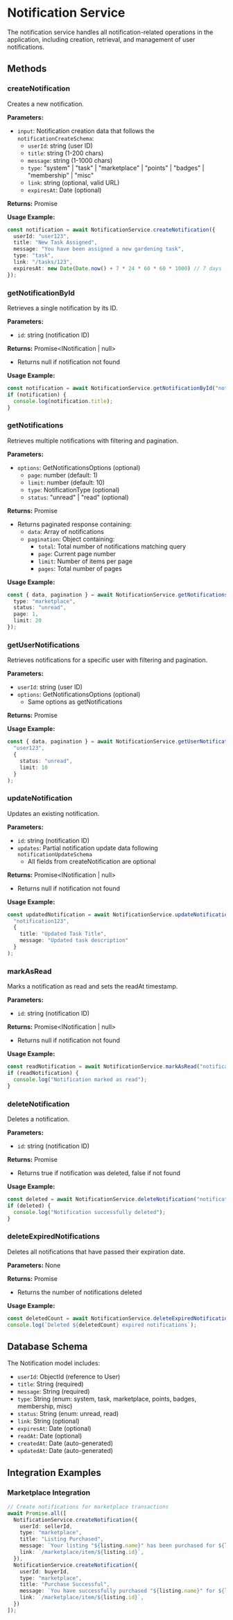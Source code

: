 # Notification Service

The notification service handles all notification-related operations in the application, including creation, retrieval, and management of user notifications.

## Methods

### createNotification

Creates a new notification.

**Parameters:**

- `input`: Notification creation data that follows the `notificationCreateSchema`:
  - `userId`: string (user ID)
  - `title`: string (1-200 chars)
  - `message`: string (1-1000 chars)
  - `type`: "system" | "task" | "marketplace" | "points" | "badges" | "membership" | "misc"
  - `link`: string (optional, valid URL)
  - `expiresAt`: Date (optional)

**Returns:** Promise<INotification>

**Usage Example:**
```typescript
const notification = await NotificationService.createNotification({
  userId: "user123",
  title: "New Task Assigned",
  message: "You have been assigned a new gardening task",
  type: "task",
  link: "/tasks/123",
  expiresAt: new Date(Date.now() + 7 * 24 * 60 * 60 * 1000) // 7 days from now
});
```

### getNotificationById

Retrieves a single notification by its ID.

**Parameters:**

- `id`: string (notification ID)

**Returns:** Promise<INotification | null>

- Returns null if notification not found

**Usage Example:**
```typescript
const notification = await NotificationService.getNotificationById("notification123");
if (notification) {
  console.log(notification.title);
}
```

### getNotifications

Retrieves multiple notifications with filtering and pagination.

**Parameters:**

- `options`: GetNotificationsOptions (optional)
  - `page`: number (default: 1)
  - `limit`: number (default: 10)
  - `type`: NotificationType (optional)
  - `status`: "unread" | "read" (optional)

**Returns:** Promise<PaginatedNotifications>

- Returns paginated response containing:
  - `data`: Array of notifications
  - `pagination`: Object containing:
    - `total`: Total number of notifications matching query
    - `page`: Current page number
    - `limit`: Number of items per page
    - `pages`: Total number of pages

**Usage Example:**
```typescript
const { data, pagination } = await NotificationService.getNotifications({
  type: "marketplace",
  status: "unread",
  page: 1,
  limit: 20
});
```

### getUserNotifications

Retrieves notifications for a specific user with filtering and pagination.

**Parameters:**

- `userId`: string (user ID)
- `options`: GetNotificationsOptions (optional)
  - Same options as getNotifications

**Returns:** Promise<PaginatedNotifications>

**Usage Example:**
```typescript
const { data, pagination } = await NotificationService.getUserNotifications(
  "user123",
  {
    status: "unread",
    limit: 10
  }
);
```

### updateNotification

Updates an existing notification.

**Parameters:**

- `id`: string (notification ID)
- `updates`: Partial notification update data following `notificationUpdateSchema`
  - All fields from createNotification are optional

**Returns:** Promise<INotification | null>

- Returns null if notification not found

**Usage Example:**
```typescript
const updatedNotification = await NotificationService.updateNotification(
  "notification123",
  {
    title: "Updated Task Title",
    message: "Updated task description"
  }
);
```

### markAsRead

Marks a notification as read and sets the readAt timestamp.

**Parameters:**

- `id`: string (notification ID)

**Returns:** Promise<INotification | null>

- Returns null if notification not found

**Usage Example:**
```typescript
const readNotification = await NotificationService.markAsRead("notification123");
if (readNotification) {
  console.log("Notification marked as read");
}
```

### deleteNotification

Deletes a notification.

**Parameters:**

- `id`: string (notification ID)

**Returns:** Promise<boolean>

- Returns true if notification was deleted, false if not found

**Usage Example:**
```typescript
const deleted = await NotificationService.deleteNotification("notification123");
if (deleted) {
  console.log("Notification successfully deleted");
}
```

### deleteExpiredNotifications

Deletes all notifications that have passed their expiration date.

**Parameters:** None

**Returns:** Promise<number>

- Returns the number of notifications deleted

**Usage Example:**
```typescript
const deletedCount = await NotificationService.deleteExpiredNotifications();
console.log(`Deleted ${deletedCount} expired notifications`);
```

## Database Schema

The Notification model includes:
- `userId`: ObjectId (reference to User)
- `title`: String (required)
- `message`: String (required)
- `type`: String (enum: system, task, marketplace, points, badges, membership, misc)
- `status`: String (enum: unread, read)
- `link`: String (optional)
- `expiresAt`: Date (optional)
- `readAt`: Date (optional)
- `createdAt`: Date (auto-generated)
- `updatedAt`: Date (auto-generated)

## Integration Examples

### Marketplace Integration
```typescript
// Create notifications for marketplace transactions
await Promise.all([
  NotificationService.createNotification({
    userId: sellerId,
    type: "marketplace",
    title: "Listing Purchased",
    message: `Your listing "${listing.name}" has been purchased for ${listing.price} points.`,
    link: `/marketplace/item/${listing.id}`,
  }),
  NotificationService.createNotification({
    userId: buyerId,
    type: "marketplace",
    title: "Purchase Successful",
    message: `You have successfully purchased "${listing.name}" for ${listing.price} points.`,
    link: `/marketplace/item/${listing.id}`,
  })
]);
``` 